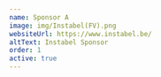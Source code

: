 ```yaml
---
name: Sponsor A
image: img/Instabel(FV).png
websiteUrl: https://www.instabel.be/
altText: Instabel Sponsor
order: 1
active: true
---
```

